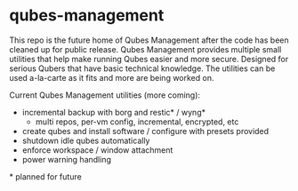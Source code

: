 # qubes-management
This repo is the future home of Qubes Management after the code has been cleaned up for public release. Qubes Management provides multiple small utilities that help make running Qubes easier and more secure. Designed for serious Qubers that have basic technical knowledge. The utilities can be used a-la-carte as it fits and more are being worked on.

Current Qubes Management utilities (more coming):
- incremental backup with borg and restic* / wyng*
	- multi repos, per-vm config, incremental, encrypted, etc
- create qubes and install software / configure with presets provided
- shutdown idle qubes automatically
- enforce workspace / window attachment
- power warning handling

\* planned for future

